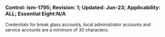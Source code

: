 ### Control: ism-1795; Revision: 1; Updated: Jun-23; Applicability: ALL; Essential Eight:N/A
<p>Credentials for break glass accounts, local administrator accounts and service accounts are a minimum of 30 characters.</p>